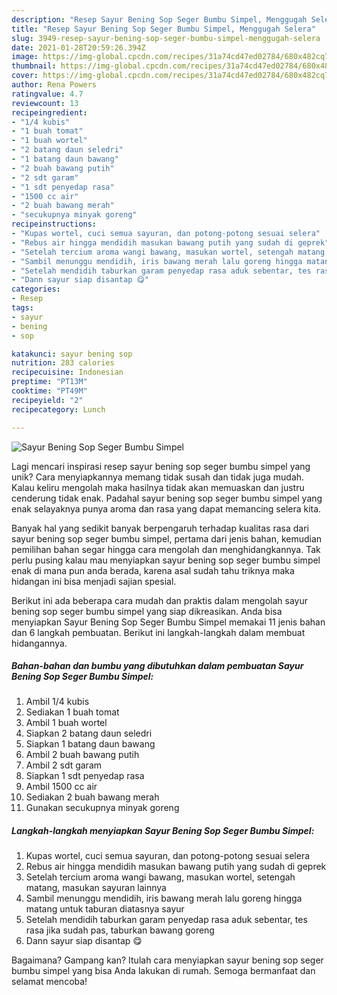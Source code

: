 ```yaml
---
description: "Resep Sayur Bening Sop Seger Bumbu Simpel, Menggugah Selera"
title: "Resep Sayur Bening Sop Seger Bumbu Simpel, Menggugah Selera"
slug: 3949-resep-sayur-bening-sop-seger-bumbu-simpel-menggugah-selera
date: 2021-01-28T20:59:26.394Z
image: https://img-global.cpcdn.com/recipes/31a74cd47ed02784/680x482cq70/sayur-bening-sop-seger-bumbu-simpel-foto-resep-utama.jpg
thumbnail: https://img-global.cpcdn.com/recipes/31a74cd47ed02784/680x482cq70/sayur-bening-sop-seger-bumbu-simpel-foto-resep-utama.jpg
cover: https://img-global.cpcdn.com/recipes/31a74cd47ed02784/680x482cq70/sayur-bening-sop-seger-bumbu-simpel-foto-resep-utama.jpg
author: Rena Powers
ratingvalue: 4.7
reviewcount: 13
recipeingredient:
- "1/4 kubis"
- "1 buah tomat"
- "1 buah wortel"
- "2 batang daun seledri"
- "1 batang daun bawang"
- "2 buah bawang putih"
- "2 sdt garam"
- "1 sdt penyedap rasa"
- "1500 cc air"
- "2 buah bawang merah"
- "secukupnya minyak goreng"
recipeinstructions:
- "Kupas wortel, cuci semua sayuran, dan potong-potong sesuai selera"
- "Rebus air hingga mendidih masukan bawang putih yang sudah di geprek"
- "Setelah tercium aroma wangi bawang, masukan wortel, setengah matang, masukan sayuran lainnya"
- "Sambil menunggu mendidih, iris bawang merah lalu goreng hingga matang untuk taburan diatasnya sayur"
- "Setelah mendidih taburkan garam penyedap rasa aduk sebentar, tes rasa jika sudah pas, taburkan bawang goreng"
- "Dann sayur siap disantap 😋"
categories:
- Resep
tags:
- sayur
- bening
- sop

katakunci: sayur bening sop 
nutrition: 283 calories
recipecuisine: Indonesian
preptime: "PT13M"
cooktime: "PT49M"
recipeyield: "2"
recipecategory: Lunch

---
```



![Sayur Bening Sop Seger Bumbu Simpel](https://img-global.cpcdn.com/recipes/31a74cd47ed02784/680x482cq70/sayur-bening-sop-seger-bumbu-simpel-foto-resep-utama.jpg)

Lagi mencari inspirasi resep sayur bening sop seger bumbu simpel yang unik? Cara menyiapkannya memang tidak susah dan tidak juga mudah. Kalau keliru mengolah maka hasilnya tidak akan memuaskan dan justru cenderung tidak enak. Padahal sayur bening sop seger bumbu simpel yang enak selayaknya punya aroma dan rasa yang dapat memancing selera kita.



Banyak hal yang sedikit banyak berpengaruh terhadap kualitas rasa dari sayur bening sop seger bumbu simpel, pertama dari jenis bahan, kemudian pemilihan bahan segar hingga cara mengolah dan menghidangkannya. Tak perlu pusing kalau mau menyiapkan sayur bening sop seger bumbu simpel enak di mana pun anda berada, karena asal sudah tahu triknya maka hidangan ini bisa menjadi sajian spesial.


Berikut ini ada beberapa cara mudah dan praktis dalam mengolah sayur bening sop seger bumbu simpel yang siap dikreasikan. Anda bisa menyiapkan Sayur Bening Sop Seger Bumbu Simpel memakai 11 jenis bahan dan 6 langkah pembuatan. Berikut ini langkah-langkah dalam membuat hidangannya.

<!--inarticleads1-->

##### Bahan-bahan dan bumbu yang dibutuhkan dalam pembuatan Sayur Bening Sop Seger Bumbu Simpel:

1. Ambil 1/4 kubis
1. Sediakan 1 buah tomat
1. Ambil 1 buah wortel
1. Siapkan 2 batang daun seledri
1. Siapkan 1 batang daun bawang
1. Ambil 2 buah bawang putih
1. Ambil 2 sdt garam
1. Siapkan 1 sdt penyedap rasa
1. Ambil 1500 cc air
1. Sediakan 2 buah bawang merah
1. Gunakan secukupnya minyak goreng




<!--inarticleads2-->

##### Langkah-langkah menyiapkan Sayur Bening Sop Seger Bumbu Simpel:

1. Kupas wortel, cuci semua sayuran, dan potong-potong sesuai selera
1. Rebus air hingga mendidih masukan bawang putih yang sudah di geprek
1. Setelah tercium aroma wangi bawang, masukan wortel, setengah matang, masukan sayuran lainnya
1. Sambil menunggu mendidih, iris bawang merah lalu goreng hingga matang untuk taburan diatasnya sayur
1. Setelah mendidih taburkan garam penyedap rasa aduk sebentar, tes rasa jika sudah pas, taburkan bawang goreng
1. Dann sayur siap disantap 😋




Bagaimana? Gampang kan? Itulah cara menyiapkan sayur bening sop seger bumbu simpel yang bisa Anda lakukan di rumah. Semoga bermanfaat dan selamat mencoba!
